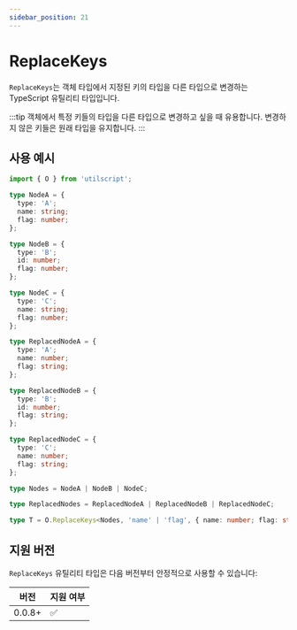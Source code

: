 ```yaml
---
sidebar_position: 21
---
```


# ReplaceKeys

`ReplaceKeys`는 객체 타입에서 지정된 키의 타입을 다른 타입으로 변경하는 TypeScript 유틸리티 타입입니다.

:::tip
객체에서 특정 키들의 타입을 다른 타입으로 변경하고 싶을 때 유용합니다. 변경하지 않은 키들은 원래 타입을 유지합니다.
:::

## 사용 예시

```ts
import { O } from 'utilscript';

type NodeA = {
  type: 'A';
  name: string;
  flag: number;
};

type NodeB = {
  type: 'B';
  id: number;
  flag: number;
};

type NodeC = {
  type: 'C';
  name: string;
  flag: number;
};

type ReplacedNodeA = {
  type: 'A';
  name: number;
  flag: string;
};

type ReplacedNodeB = {
  type: 'B';
  id: number;
  flag: string;
};

type ReplacedNodeC = {
  type: 'C';
  name: number;
  flag: string;
};

type Nodes = NodeA | NodeB | NodeC;

type ReplacedNodes = ReplacedNodeA | ReplacedNodeB | ReplacedNodeC;

type T = O.ReplaceKeys<Nodes, 'name' | 'flag', { name: number; flag: string }>; // ReplacedNodes
```

## 지원 버전

`ReplaceKeys` 유틸리티 타입은 다음 버전부터 안정적으로 사용할 수 있습니다:

| 버전   | 지원 여부 |
| ------ | --------- |
| 0.0.8+ | ✅        |
